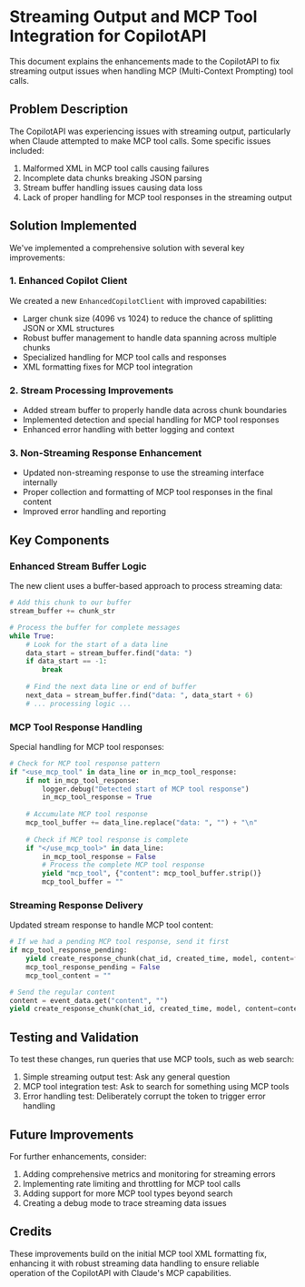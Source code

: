 # Streaming Output and MCP Tool Integration for CopilotAPI

This document explains the enhancements made to the CopilotAPI to fix streaming output issues when handling MCP (Multi-Context Prompting) tool calls.

## Problem Description

The CopilotAPI was experiencing issues with streaming output, particularly when Claude attempted to make MCP tool calls. Some specific issues included:

1. Malformed XML in MCP tool calls causing failures
2. Incomplete data chunks breaking JSON parsing
3. Stream buffer handling issues causing data loss
4. Lack of proper handling for MCP tool responses in the streaming output

## Solution Implemented

We've implemented a comprehensive solution with several key improvements:

### 1. Enhanced Copilot Client

We created a new `EnhancedCopilotClient` with improved capabilities:

- Larger chunk size (4096 vs 1024) to reduce the chance of splitting JSON or XML structures
- Robust buffer management to handle data spanning across multiple chunks
- Specialized handling for MCP tool calls and responses
- XML formatting fixes for MCP tool integration

### 2. Stream Processing Improvements

- Added stream buffer to properly handle data across chunk boundaries
- Implemented detection and special handling for MCP tool responses
- Enhanced error handling with better logging and context

### 3. Non-Streaming Response Enhancement

- Updated non-streaming response to use the streaming interface internally
- Proper collection and formatting of MCP tool responses in the final content
- Improved error handling and reporting

## Key Components

### Enhanced Stream Buffer Logic

The new client uses a buffer-based approach to process streaming data:

```python
# Add this chunk to our buffer
stream_buffer += chunk_str

# Process the buffer for complete messages
while True:
    # Look for the start of a data line
    data_start = stream_buffer.find("data: ")
    if data_start == -1:
        break
    
    # Find the next data line or end of buffer
    next_data = stream_buffer.find("data: ", data_start + 6)
    # ... processing logic ...
```

### MCP Tool Response Handling

Special handling for MCP tool responses:

```python
# Check for MCP tool response pattern
if "<use_mcp_tool" in data_line or in_mcp_tool_response:
    if not in_mcp_tool_response:
        logger.debug("Detected start of MCP tool response")
        in_mcp_tool_response = True
    
    # Accumulate MCP tool response
    mcp_tool_buffer += data_line.replace("data: ", "") + "\n"
    
    # Check if MCP tool response is complete
    if "</use_mcp_tool>" in data_line:
        in_mcp_tool_response = False
        # Process the complete MCP tool response
        yield "mcp_tool", {"content": mcp_tool_buffer.strip()}
        mcp_tool_buffer = ""
```

### Streaming Response Delivery

Updated stream response to handle MCP tool content:

```python
# If we had a pending MCP tool response, send it first
if mcp_tool_response_pending:
    yield create_response_chunk(chat_id, created_time, model, content=f"\n\n{mcp_tool_content}\n\n")
    mcp_tool_response_pending = False
    mcp_tool_content = ""

# Send the regular content
content = event_data.get("content", "")
yield create_response_chunk(chat_id, created_time, model, content=content)
```

## Testing and Validation

To test these changes, run queries that use MCP tools, such as web search:

1. Simple streaming output test: Ask any general question
2. MCP tool integration test: Ask to search for something using MCP tools
3. Error handling test: Deliberately corrupt the token to trigger error handling

## Future Improvements

For further enhancements, consider:

1. Adding comprehensive metrics and monitoring for streaming errors
2. Implementing rate limiting and throttling for MCP tool calls
3. Adding support for more MCP tool types beyond search
4. Creating a debug mode to trace streaming data issues

## Credits

These improvements build on the initial MCP tool XML formatting fix, enhancing it with robust streaming data handling to ensure reliable operation of the CopilotAPI with Claude's MCP capabilities.
